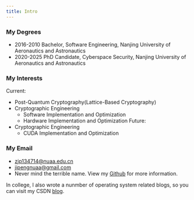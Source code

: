 ```yaml
---
title: Intro
---
```

### My Degrees
* 2016-2010 Bachelor, Software Engineering, Nanjing University of Aeronautics and Astronautics
* 2020-2025 PhD Candidate, Cyberspace Security, Nanjing University of Aeronautics and Astronautics
### My Interests
Current:
* Post-Quantum Cryptography(Lattice-Based Cryptography)
* Cryptographic Engineering
    * Software Implementation and Optimization
    * Hardware Implementation and Optimization
Future:
* Cryptographic Engineering
    * CUDA Implementation and Optimization
### My Email
* zjp134714@nuaa.edu.cn
* jipengnuaa@gmail.com
* Never mind the terrible name.
View my [Github](github.com/Ji-Peng) for more information.

In college, I also wrote a nunmber of operating system related blogs, so you can visit my CSDN [blog](https://blog.csdn.net/qq_36321889).